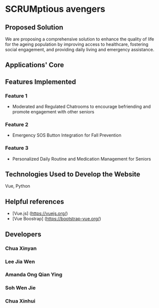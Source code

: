 # SCRUMptious avengers

## Proposed Solution
We are proposing a comprehensive solution to enhance the quality of life for the ageing population by improving access to healthcare, fostering social engagement, and providing daily living and emergency assistance. 

## Applications' Core 


## Features Implemented
### Feature 1
- Moderated and Regulated Chatrooms to encourage befriending and promote engagement with other seniors

### Feature 2
- Emergency SOS Button Integration for Fall Prevention
  
### Feature 3
- Personalized Daily Routine and Medication Management for Seniors

## Technologies Used to Develop the Website
Vue, Python

## Helpful references
- [Vue.js] (https://vuejs.org/)
- [Vue Boostrap] (https://bootstrap-vue.org/)

## Developers
### Chua Xinyan
### Lee Jia Wen
### Amanda Ong Qian Ying
### Soh Wen Jie
### Chua Xinhui
